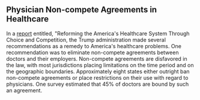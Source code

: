 ## Physician Non-compete Agreements in Healthcare

In a [report](reference/2018-11-30-reforming_us_healthcare_through_choice_competition.pdf) entitled, "Reforming the America's Healthcare System Through Choice and Competition, the Trump administration made several recommendations as a remedy to America's healthcare problems.  One recommendation was to eliminate non-compete agreements between doctors and their employers.  Non-compete agreements are disfavored in the law, with most jurisdictions placing limitations on the time period  and on the geographic boundaries.  Approximately eight states either outright ban non-compete agreements or place restrictions on their use with regard to physicians.  One survey estimated that 45% of doctors are bound by such an agreement.
